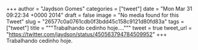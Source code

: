 
+++
author = "Jaydson Gomes"
categories = ["tweet"]
date = "Mon Mar 31 09:22:34 +0000 2014"
draft = false
image = "No media found for this Tweet"
slug = "26577c0a0761cdb0f3bdd45c158c9121d80fd83a"
tags = ["tweet"]
title = """Trabalhando cedinho hoje...."""
tweet = true
tweet_url = "https://twitter.com/jaydson/status/450563794784509952"
+++
Trabalhando cedinho hoje.
